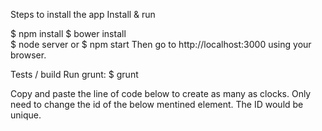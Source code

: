 Steps to install the app
Install & run

$ npm install
$ bower install  
$ node server or $ npm start 
Then go to http://localhost:3000 using your browser.

Tests / build
Run grunt:
$ grunt

Copy and paste the line of code below to create as many as clocks. Only need to change the id of the below mentined element. The ID would be unique.
<pre>
	<div id="clock1" class="clock-container" background-color="red" border-color="yellow" seconds-tick-enabled="true" offset="0" clock=""></div>
</pre>
